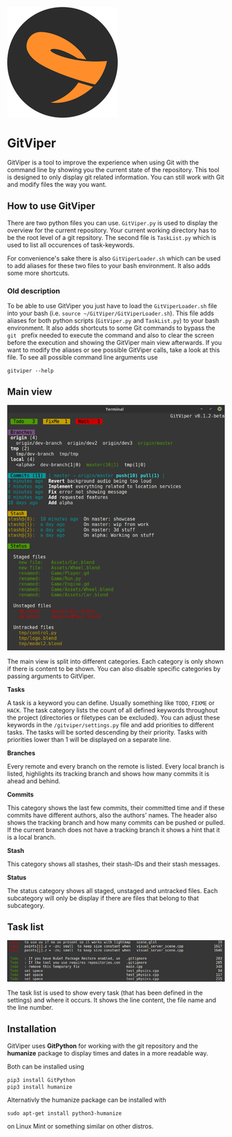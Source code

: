 <img alt="GitViper logo" src="Pictures/GitViperLogo.png" width="256">

# GitViper
GitViper is a tool to improve the experience when using Git with the command line by showing you the current state of the repository. This tool is designed to only display git related information. You can still work with Git and modify files the way you want.

## How to use GitViper
There are two python files you can use. `GitViper.py` is used to display the overview for the current repository. Your current working directory has to be the root level of a git repsitory.
The second file is `TaskList.py` which is used to list all occurences of task-keywords.

For convenience's sake there is also `GitViperLoader.sh` which can be used to add aliases for these two files to your bash environment. It also adds some more shortcuts.

### Old description
To be able to use GitViper you just have to load the `GitViperLoader.sh` file into your bash (i.e. `source ~/GitViper/GitViperLoader.sh`). This file adds aliases for both python scripts (`GitViper.py` and `TaskList.py`) to your bash environment. It also adds shortcuts to some Git commands to bypass the `git ` prefix needed to execute the command and also to clear the screen before the execution and showing the GitViper main view afterwards. If you want to modify the aliases or see possible GitViper calls, take a look at this file. To see all possible command line arguments use
```
gitviper --help
```

## Main view
![GitViper overview](Pictures/GitViperOverview.png)

The main view is split into different categories. Each category is only shown if there is content to be shown. You can also disable specific categories by passing arguments to GitViper.

**Tasks**

A task is a keyword you can define. Usually something like `TODO`, `FIXME` or `HACK`. The task category lists the count of all defined keywords throughout the project (directories or filetypes can be excluded). You can adjust these keywords in the `/gitviper/settings.py` file and add priorities to different tasks. The tasks will be sorted descending by their priority. Tasks with priorities lower than 1 will be displayed on a separate line.


**Branches**

Every remote and every branch on the remote is listed.
Every local branch is listed, highlights its tracking branch and shows how many commits it is ahead and behind.

**Commits**

This category shows the last few commits, their committed time and if these commits have different authors, also the authors' names.
The header also shows the tracking branch and how many commits can be pushed or pulled. If the current branch does not have a tracking branch it shows a hint that it is a local branch.

**Stash**

This category shows all stashes, their stash-IDs and their stash messages.

**Status**

The status category shows all staged, unstaged and untracked files. Each subcategory will only be display if there are files that belong to that subcategory.

## Task list
![GitViper task list](Pictures/GitViperTodo.png)

The task list is used to show every task (that has been defined in the settings) and where it occurs. It shows the line content, the file name and the line number.


## Installation
GitViper uses **GitPython** for working with the git repository and the **humanize** package to display times and dates in a more readable way.

Both can be installed using

```
pip3 install GitPython
pip3 install humanize
```

Alternativly the humanize package can be installed with

```
sudo apt-get install python3-humanize
```

on Linux Mint or something similar on other distros.
